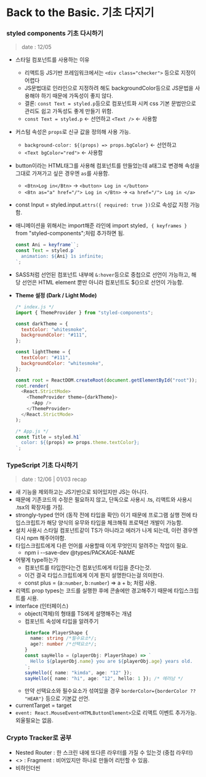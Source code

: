 # Back to the Basic. 기초 다지기

### styled components 기초 다시하기

> date : 12/05

- 스타일 컴포넌트를 사용하는 이유
  - 리액트등 JS기반 프레임워크에서는 `<div class="checker">` 등으로 지정이 어렵다
  - JS문법대로 인라인으로 지정하려 해도 backgroundColor등으로 JS문법을 사용해야 하기 때문에 가독성이 좋지 않다.
  - 결론: `const Text = styled.p`등으로 컴포넌트화 시켜 css 기본 문법만으로 관리도 쉽고 가독성도 좋게 만들기 위함.
  - `const Text = styled.p` <- 선언하고 `<Text />` <- 사용함
- 커스텀 속성은 `props`로 신규 값을 정의해 사용 가능.
  - `background-color: ${(props) => props.bgColor}` <- 선언하고
  - `<Text bgColor="red">` <- 사용함
- button이라는 HTML태그를 사용해 컴포넌트를 만들었는데 a태그로 변경해 속성을 그대로 가져가고 싶은 경우엔 `as`를 사용함.
  - `<Btn>Log in</Btn>` -> `<button> Log in </button>`
  - `<Btn as="a" href="/"> Log in </Btn>` -> `<a href="/"> Log in </a>`
- const Input = styled.input.`attrs({ required: true })`으로 속성값 지정 가능함.
- 애니메이션을 위해서는 import해준 라인에 import styled`, { keyframes }` from "styled-components";처럼 추가하면 됨.
  ```javascript react
  const Ani = keyframe``;
  const Text = styled.p`
    animation: ${Ani} 1s infinite;
  `;
  ```
- SASS처럼 선언된 컴포넌트 내부에 `&:hover`등으로 중첩으로 선언이 가능하고, 해당 선언은 HTML element 뿐만 아니라 컴포넌트도 \${}으로 선언이 가능함.
- <b>Theme 설정 (Dark / Light Mode)</b>

  ```javascript react
  /* index.js */
  import { ThemeProvider } from "styled-components";

  const darkTheme = {
    textColor: "whitesmoke",
    backgroundColor: "#111",
  };

  const lightTheme = {
    textColor: "#111",
    backgroundColor: "whitesmoke",
  };

  const root = ReactDOM.createRoot(document.getElementById("root"));
  root.render(
    <React.StrictMode>
      <ThemeProvider theme={darkTheme}>
        <App />
      </ThemeProvider>
    </React.StrictMode>
  );
  ```

  ```javascript react
  /* App.js */
  const Title = styled.h1`
    color: ${(props) => props.theme.textColor};
  `;
  ```

### TypeScript 기초 다시하기

> date : 12/06 | 01/03 recap

- 새 기능을 제외하고는 JS기반으로 되어있지만 JS는 아니다.
- 때문에 기존코드의 수정은 필요하지 않고, 단독으로 사용시 .ts, 리액트와 사용시 .tsx의 확장자를 가짐.
- strongly-typed 언어 (동작 전에 타입을 확인) 이기 때문에 프로그램 실행 전에 타입스크립트가 해당 양식의 유무와 타입을 체크해줘 프로텍션 개발이 가능함.
- 설치 사용시 스타일 컴포넌트같이 TS가 아니라고 에러가 나게 되는데, 이런 경우엔 다시 npm 해주어야함.
- 타입스크립트에게 다른 언어를 사용할때 이게 무엇인지 알려주는 작업이 필요.
  - npm i --save-dev @types/PACKAGE-NAME
- 어떻게 type하는가
  - 컴포넌트를 타입한다는건 컴포넌트에게 타입을 준다는것.
  - 이건 결국 타입스크립트에게 이게 뭔지 설명한다는걸 의미한다.
  - const plus = (a`:number`, b`:number`) => a + b; 처럼 사용.
- 리액트 prop types는 코드를 실행한 후에 콘솔에만 경고해주기 때문에 타입스크립트를 시용.
- interface (인터페이스)
  - object(객체)의 형태를 TS에게 설명해주는 개념
  - 컴포넌트 속성에 타입을 알려주기
    ```typescript
    interface PlayerShape {
      name: string /*필수요소*/;
      age?: number /*선택요소*/;
    }
    const sayHello = (playerObj: PlayerShape) => `
      Hello ${playerObj.name} you are ${playerObj.age} years old.
    `;
    sayHello({ name: "kimda", age: "12" });
    sayHello({ name: "hi", age: "12", hello: 1 }); /* 에러남 */
    ```
  - 만약 선택요소와 필수요소가 섞여있을 경우 `borderColor={borderColor ?? "HEAR"}` 등으로 기본값 선언.
- currentTarget = target
- `event: React.MouseEvent<HTMLButtonElement>`으로 리액트 이벤트 추가가능. 외울필요는 없음.

### Crypto Tracker로 공부

- Nested Router : 한 스크린 내에 또다른 라우터를 가질 수 있는것 (중첩 라우터)
- <> : Fragment : 비어있지만 하나로 만들어 리턴할 수 있음.
- 비하인더씬 